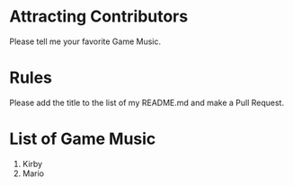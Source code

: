 # Attracting Contributors
Please tell me your favorite Game Music.

# Rules
Please add the title to the list of my README.md and make a Pull Request.

# List of Game Music
1. Kirby
2. Mario
